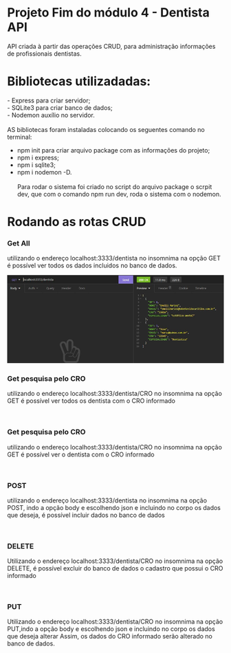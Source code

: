 <h1> Projeto Fim do módulo 4 - Dentista API</h1>
<p>API criada à partir das operações CRUD, para administração informações de profissionais dentistas.<p>


<h1> Bibliotecas utilizadadas:</h1>
- Express para criar servidor;<br>
- SQLite3 para criar banco de dados;<br>
- Nodemon auxílio no servidor.<br>
<br>
AS bibliotecas foram instaladas colocando os seguentes comando no terminal:

- npm init para criar arquivo package com as informações do projeto;
- npm i express;
- npm i sqlite3;
- npm i nodemon -D.
<br><br>
Para rodar o sistema foi criado no script do arquivo package o scrpit dev, que com o comando npm run dev, roda o sistema com o nodemon.

<h1>Rodando as rotas CRUD</h1>

<h3>Get All</h3>
<p> utilizando o endereço localhost:3333/dentista no insomnima na opção GET é possível ver todos os dados incluidos no banco de dados. </p>
<p >
  <img alt="getALL" title="#getALL" src="./screenshotsInsomnia/getAll.JPG" />
</p>
<h3>Get pesquisa pelo CRO</h3>
<p> utilizando o endereço localhost:3333/dentista/CRO no insomnima na opção GET é possível ver todos os dentista com o CRO informado </p>
<br>
<h3>Get pesquisa pelo CRO</h3>
<p> utilizando o endereço localhost:3333/dentista/CRO no insomnima na opção GET é possível ver  o dentista com o CRO informado </p>
<br>
<h3>POST</h3>
<p> utilizando o endereço localhost:3333/dentista no insomnima na opção POST, indo a opção body e escolhendo json e incluindo no corpo os dados que deseja, é possível incluir dados no banco de dados  </p>
<br>
<h3>DELETE</h3>
<p> Utilizando o endereço localhost:3333/dentista/CRO no insomnima na opção DELETE, é possível excluir do banco de dados o cadastro que possui o CRO informado   </p>
<br>
<h3>PUT</h3>
<p> Utilizando o endereço localhost:3333/dentista/CRO no insomnima na opção PUT,indo a opção body e escolhendo json e incluindo no corpo os dados que deseja alterar Assim, os dados do CRO informado serão alterado no banco de dados.   </p>



